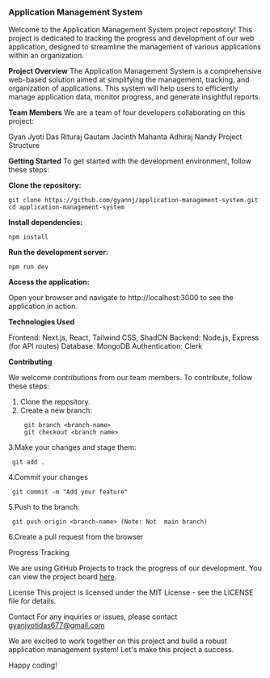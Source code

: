 ### Application Management System
Welcome to the Application Management System project repository! This project is dedicated to tracking the progress and development of our web application, designed to streamline the management of various applications within an organization.

**Project Overview**
The Application Management System is a comprehensive web-based solution aimed at simplifying the management, tracking, and organization of applications. This system will help users to efficiently manage application data, monitor progress, and generate insightful reports.

**Team Members**
We are a team of four developers collaborating on this project:

Gyan Jyoti Das 
Rituraj Gautam
Jacinth Mahanta
Adhiraj Nandy
Project Structure


**Getting Started**
To get started with the development environment, follow these steps:

**Clone the repository:**
   ```
   git clone https://github.com/gyannj/application-management-system.git
   cd application-management-system
   ```

**Install dependencies:**
   ```
   npm install
   ```
**Run the development server:**
  ```
  npm run dev
  ```

**Access the application:**

Open your browser and navigate to http://localhost:3000 to see the application in action.

**Technologies Used**

Frontend: Next.js, React, Tailwind CSS, ShadCN
Backend: Node.js, Express (for API routes)
Database: MongoDB
Authentication: Clerk

**Contributing**

We welcome contributions from our team members. To contribute, follow these steps:

1. Clone  the repository.
2. Create a new branch:
   ``` 
    git branch <branch-name>
    git checkout <branch name>
   ```
3.Make your changes and stage them:
   ```
    git add . 
   ```
4.Commit your changes
   ```
    git commit -m "Add your feature"
   ```

5.Push to the branch:
   ```
    git push origin <branch-name> (Note: Not  main branch)
   ```

6.Create a pull request from the browser

Progress Tracking

We are using GitHub Projects to track the progress of our development. You can view the project board [here](https://github.com/users/gyannj/projects/1).

License
This project is licensed under the MIT License - see the LICENSE file for details.

Contact
For any inquiries or issues, please contact gyanjyotidas677@gmail.com

We are excited to work together on this project and build a robust application management system! Let's make this project a success.

Happy coding!